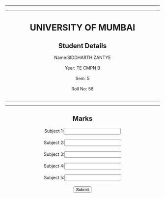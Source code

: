 <html>
<head>
<title>Experiment4</title>
</head>
<body align ="center">
    
<script>
    function addition()
        {
            var a = document.getElementById("s1").value;
            var b = document.getElementById("s2").value;
            var c = document.getElementById("s3").value;
            var d = document.getElementById("s4").value;
            var e = document.getElementById("s5").value;
        
            var total = parseInt(a)+parseInt(b)+parseInt(c)+parseInt(d)+parseInt(e);
                
            document.getElementById("math").innerHTML="Total:" +total;
            var per = total/500 * 100;
            document.getElementById("pip").innerHTML="Percentage:" +per;
    
            if(per>=75)
            {
                document.getElementById("lip").innerHTML="Grade:Distinction";
            }
            else if(per>=60 && per<75)
            {
                document.getElementById("lip").innerHTML="Grade:First Class";
            }
            else if(per>=50 && per<60)
            {
                document.getElementById("lip").innerHTML="Grade:Second Class";
            }
            else if(per>=40 && per<50)
            {
                document.getElementById("lip").innerHTML="Grade:Pass";
            }
            else
            {
                document.getElementById("lip").innerHTML="Grade:Fail";
            }
            document.getElementById('s1').disabled=true;
            document.getElementById('s2').disabled=true;
            document.getElementById('s3').disabled=true;
            document.getElementById('s4').disabled=true;
            document.getElementById('s5').disabled=true;
            document.getElementById('n1').disabled=true;
            document.getElementById('n2').disabled=true;
            document.getElementById('n3').disabled=true;
        }
            
</script>
<hr><hr>
<h1>UNIVERSITY OF MUMBAI</h1>
<h2>Student Details</h2>
<form name=add>
    Name:SIDDHARTH ZANTYE
    <br>
    <br>
    Year: TE CMPN B
    <br>
    <br>
    Sem: 5
    <br>
    <br>
    Roll No: 58
    <br>
    <br>
    <hr><hr>
<h2>Marks</h2>

<form name=add>
Subject 1:<input type="text" id="s1">
<br>
<br>
Subject 2:<input type="text" id="s2">
<br>
<br>
Subject 3:<input type="text" id="s3">
<br>
<br>
Subject 4:<input type="text" id="s4">
<br>
<br>
Subject 5:<input type="text" id="s5">
<br>
<br>
<button type="button" onclick="addition()">Submit</button>
</form>
<br>
<p id='math'></p>
<p id='pip'></p>
<p id='lip'></p>

</body>
</html>
